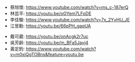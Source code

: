 + 蔡旭懷: https://www.youtube.com/watch?v=ms_c-187erQ  
+ 林芸平: https://youtu.be/oGYem7LFoDE  
+ 李佳駿: https://www.youtube.com/watch?v=7x_2YvHU_JE  
+ 江昱勳: https://youtu.be/66pPH_gaqUA  
<!-- + 張志謙: https://www.youtube.com/watch?v=WYvObLTyczI&feature=youtu.be   -->
+ 戴可葳: https://youtu.be/onAcgk2r7uc  
+ 吳芳齡: https://youtu.be/m_BFa5Jayj4  
+ 黃定鈞: https://www.youtube.com/watch?v=m0xiQgTOBns&feature=youtu.be  
